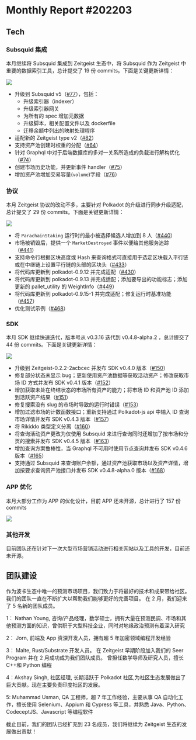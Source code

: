 # Monthly Report #202203

## Tech

### Subsquid 集成

本月继续将 Subsquid 集成到 Zeitgeist 生态中，将 Subsquid 作为 Zeitgeist 中重要的数据索引工具，总计提交了 19 份 commits。下面是关键更新详情：

![](/opt/src/Whisker17/Zeitgeist-Report/img/image-20220306234904840.png)

- 升级到 Subsquid v5（[#77](https://github.com/zeitgeistpm/zeitgeist-subsquid/commit/4df7e70f5dbe753c78ce1115283030265560d7f2)），包括：
  - 升级索引器（indexer）
  - 升级索引器网关
  - 为所有的 spec 增加元数据
  - 升级脚本，相关配置文件以及 dockerfile
  - 迁移余额中列出的映射处理程序
- 适配新的 Zeitgeist type v2（[#82](https://github.com/zeitgeistpm/zeitgeist-subsquid/commit/61b08f95e4025afa1bb8eac3036b78efa4ec0b5b)）
- 支持资产池创建时权重的分配（[#64](https://github.com/zeitgeistpm/zeitgeist-subsquid/commit/0bd6cc557ef597ebb95d15c0997e349b3934d390)）
- 针对 Graphql 中对于后端数据库的多对一关系所造成的负载进行解构优化（[#74](https://github.com/zeitgeistpm/zeitgeist-subsquid/commit/d9de28acb82064ca906152eabd6c2e5df217720a)）
- 创建市场历史功能，并更新事件 handler（[#75](https://github.com/zeitgeistpm/zeitgeist-subsquid/commit/f4ce1a8ed98b97c527065f79325d490ebab252d8)）
- 增加资产池增加交易容量(`volume`)字段（[#76](https://github.com/zeitgeistpm/zeitgeist-subsquid/commit/3adc2bf12e7fdc8fe6eb777d5a74e395b7ef85e8)）

### 协议

本月 Zeitgeist 协议的改动不多，主要针对 Polkadot 的升级进行同步升级适配，总计提交了 29 份 commits。下面是关键更新详情：

![](/opt/src/Whisker17/Zeitgeist-Report/img/image-20220306234958774.png)

- 将 `ParachainStaking` 运行时的最小被选择候选人增加到 8 人（[#440](https://github.com/zeitgeistpm/zeitgeist/commit/6024c1c5937503fa98d2b0bb3e2994819e9acdc4)）
- 市场被销毁后，提供一个 `MarketDestroyed` 事件以便给其他服务追踪（[#441](https://github.com/zeitgeistpm/zeitgeist/commit/5f0b7f5023a7603896309b3f33b185ca5862d688)）
- 支持命令行根据区块高度或 Hash 来查询格式可直接用于选定区块载入平行链或在中继链上设置平行链的头部的区块头（[#433](https://github.com/zeitgeistpm/zeitgeist/commit/31e519187e0aad2f2c1c4afabaa4dc7c792844a8)）
- 将代码库更新到 polkadot-0.9.12 并完成适配（[#430](https://github.com/zeitgeistpm/zeitgeist/commit/589f23f0c13bc94c2a3dc744d08d05996ff5310d)）
- 将代码库更新到 polkadot-0.9.13 并完成适配；添加要导出的功能标志；添加更新的 pallet_utility 的 WeightInfo（[#449](https://github.com/zeitgeistpm/zeitgeist/commit/1a57c861ed17af6eaabe881e90324934a2a1458b)）
- 将代码库更新到 polkadot-0.9.15-1 并完成适配；修复运行时基准功能（[#457](https://github.com/zeitgeistpm/zeitgeist/commit/dc5cc9fd6db29d484221da2efa0599888227f525)）
- 优化测试示例（[#468](https://github.com/zeitgeistpm/zeitgeist/commit/314b8579d9187d70b746b5ca148b0c509b1ea61d)）

### SDK

本月 SDK 继续快速迭代，版本号从 v0.3.16 迭代到 v0.4.8-alpha.2 ，总计提交了 44 份 commits。下面是关键更新详情：

![](/opt/src/Whisker17/Zeitgeist-Report/img/image-20220306230840829.png)

- 升级到 Zeitgeist-0.2.2-2acbcec 并发布 SDK v0.4.0 版本（[#150](https://github.com/zeitgeistpm/tools/commit/93629aa7e5e2b1f1aaa8412c2ceba1dfa16e6242)）
- 修复部分状态未显示 bug；更新使用资产池数据等获取活动资产；修改获取市场 ID 方式并发布 SDK v0.4.1 版本（[#152](https://github.com/zeitgeistpm/tools/commit/e8daa01bfce61572013313ca3277a6f4f7b690ed)）
- 增加获取未处在终结状态的市场所有资产的能力；将市场 ID 和资产池 ID 添加到活跃资产结果（[#151](https://github.com/zeitgeistpm/tools/commit/39bf83cb5ee208aab1095fd905bbf9d60b0bc4df)）
- 修复搜索没有 slug 的市场时导致的运行时错误（[#153](https://github.com/zeitgeistpm/tools/commit/06d92ad4457ab593bd677dafb7f0c111a3946fd9)）
- 增加过滤市场的计数函数接口；重新支持通过 Polkadot-js api 中输入 ID 查询市场详情并发布 SDK v0.4.3 版本（[#157](https://github.com/zeitgeistpm/tools/commit/6b5fdeeb8a0b93dfac3690ebf41989f5ee1a485c)）
- 将 Rikiddo 类型定义分离（[#160](https://github.com/zeitgeistpm/tools/commit/157ec00bc354a95fb42e415702cb030a320ba0dc)）
- 将查询活动资产更改为仅使用 Subsquid 来进行查询同时还增加了按市场和分页的搜索并发布 SDK v0.4.5 版本（[#163](https://github.com/zeitgeistpm/tools/commit/38625422787d8cf39545423b61fef28a9782c8f4)）
- 增加查询方案鲁棒性，当 Graphql 不可用时使用节点查询并发布 SDK v0.4.6 版本（[#165](https://github.com/zeitgeistpm/tools/commit/21f389ded54e0b5bddd051382cdd40b9017da400)）
- 支持通过 Subsquid 来查询账户余额，通过资产池获取市场以及资产详情，增加按要求查询资产池接口并发布 SDK v0.4.8-alpha.0 版本（[#168](https://github.com/zeitgeistpm/tools/commit/2017b7160edc69a91aee7fa4cfd69a72d37c62a0)）

### APP 优化

本月大部分工作为 APP 的优化设计，目前 APP 还未开源，总计进行了 157 份 commits

![](/opt/src/Whisker17/Zeitgeist-Report/img/image-20220306235450433.png)

### 其他开发

目前团队还在针对下一次大型市场营销活动进行相关网站以及工具的开发，目前还未开源。

## 团队建设

作为波卡生态中唯一的预测市场项目，我们致力于将最好的技术和成果带给社区。我们的团队一直在不断扩大以帮助我们能够更好的完善项目。 在 2 月，我们迎来了 5 名新的团队成员。

1： Nathan Young, 咨询/产品经理，数学硕士，拥有大量在预测民调、市场和其他预测方面的知识，曾供职于大型科技企业，同时对地缘政治预测有着深入研究

2： Jorn, 前端及 App 资深开发人员，拥有超 5 年加密领域编程开发经验

3： Malte, Rust/Substrate 开发人员。 在 Zeitgeist 早期阶段加入我们的 Seer Program 并在 2 月成功成为我们团队成员。 曾担任数学导师及研究人员，擅长 C++和 Python 编程

4：Akshay Singh, 社区经理, 长期活跃于 Polkadot 社区,为社区生态发展做出了巨大贡献。现在主要负责印度社区的发展。

5: Muhammad Usman, QA 工程师，超 7 年工作经验，主要从事 QA 自动化工作，擅长使用 Selenium、Appium 和 Cypress 等工具，并熟悉 Java、Python、CodeceptJS、Javascript 等编程软件

截止目前，我们的团队已经扩充到 23 名成员，我们将继续为 Zeitgeist 生态的发展做出贡献！